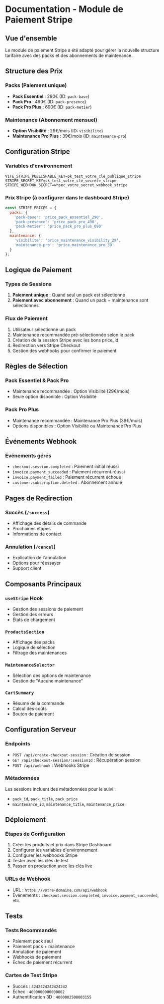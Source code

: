 # Documentation - Module de Paiement Stripe

## Vue d'ensemble

Le module de paiement Stripe a été adapté pour gérer la nouvelle structure tarifaire avec des packs et des abonnements de maintenance.

## Structure des Prix

### Packs (Paiement unique)
- **Pack Essentiel** : 290€ (ID: `pack-base`)
- **Pack Pro** : 490€ (ID: `pack-presence`)
- **Pack Pro Plus** : 690€ (ID: `pack-metier`)

### Maintenance (Abonnement mensuel)
- **Option Visibilité** : 29€/mois (ID: `visibilite`)
- **Maintenance Pro Plus** : 39€/mois (ID: `maintenance-pro`)

## Configuration Stripe

### Variables d'environnement
```env
VITE_STRIPE_PUBLISHABLE_KEY=pk_test_votre_clé_publique_stripe
STRIPE_SECRET_KEY=sk_test_votre_clé_secrète_stripe
STRIPE_WEBHOOK_SECRET=whsec_votre_secret_webhook_stripe
```

### Prix Stripe (à configurer dans le dashboard Stripe)
```javascript
const STRIPE_PRICES = {
  packs: {
    'pack-base': 'price_pack_essentiel_290',
    'pack-presence': 'price_pack_pro_490', 
    'pack-metier': 'price_pack_pro_plus_690'
  },
  maintenance: {
    'visibilite': 'price_maintenance_visibility_29',
    'maintenance-pro': 'price_maintenance_pro_39'
  }
};
```

## Logique de Paiement

### Types de Sessions
1. **Paiement unique** : Quand seul un pack est sélectionné
2. **Paiement avec abonnement** : Quand un pack + maintenance sont sélectionnés

### Flux de Paiement
1. Utilisateur sélectionne un pack
2. Maintenance recommandée pré-sélectionnée selon le pack
3. Création de la session Stripe avec les bons price_id
4. Redirection vers Stripe Checkout
5. Gestion des webhooks pour confirmer le paiement

## Règles de Sélection

### Pack Essentiel & Pack Pro
- Maintenance recommandée : Option Visibilité (29€/mois)
- Seule option disponible : Option Visibilité

### Pack Pro Plus
- Maintenance recommandée : Maintenance Pro Plus (39€/mois)
- Options disponibles : Option Visibilité ou Maintenance Pro Plus

## Événements Webhook

### Événements gérés
- `checkout.session.completed` : Paiement initial réussi
- `invoice.payment_succeeded` : Paiement récurrent réussi
- `invoice.payment_failed` : Paiement récurrent échoué
- `customer.subscription.deleted` : Abonnement annulé

## Pages de Redirection

### Succès (`/success`)
- Affichage des détails de commande
- Prochaines étapes
- Informations de contact

### Annulation (`/cancel`)
- Explication de l'annulation
- Options pour réessayer
- Support client

## Composants Principaux

### `useStripe` Hook
- Gestion des sessions de paiement
- Gestion des erreurs
- États de chargement

### `ProductsSection`
- Affichage des packs
- Logique de sélection
- Filtrage des maintenances

### `MaintenanceSelector`
- Sélection des options de maintenance
- Gestion de "Aucune maintenance"

### `CartSummary`
- Résumé de la commande
- Calcul des coûts
- Bouton de paiement

## Configuration Serveur

### Endpoints
- `POST /api/create-checkout-session` : Création de session
- `GET /api/checkout-session/:sessionId` : Récupération session
- `POST /api/webhook` : Webhooks Stripe

### Métadonnées
Les sessions incluent des métadonnées pour le suivi :
- `pack_id`, `pack_title`, `pack_price`
- `maintenance_id`, `maintenance_title`, `maintenance_price`

## Déploiement

### Étapes de Configuration
1. Créer les produits et prix dans Stripe Dashboard
2. Configurer les variables d'environnement
3. Configurer les webhooks Stripe
4. Tester avec les clés de test
5. Passer en production avec les clés live

### URLs de Webhook
- URL : `https://votre-domaine.com/api/webhook`
- Événements : `checkout.session.completed`, `invoice.payment_succeeded`, etc.

## Tests

### Tests Recommandés
- Paiement pack seul
- Paiement pack + maintenance
- Annulation de paiement
- Webhooks de paiement
- Échec de paiement récurrent

### Cartes de Test Stripe
- Succès : `4242424242424242`
- Échec : `4000000000000002`
- Authentification 3D : `4000002500003155`
